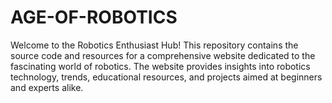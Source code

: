 # AGE-OF-ROBOTICS
Welcome to the Robotics Enthusiast Hub! This repository contains the source code and resources for a comprehensive website dedicated to the fascinating world of robotics. The website provides insights into robotics technology, trends, educational resources, and projects aimed at beginners and experts alike.
